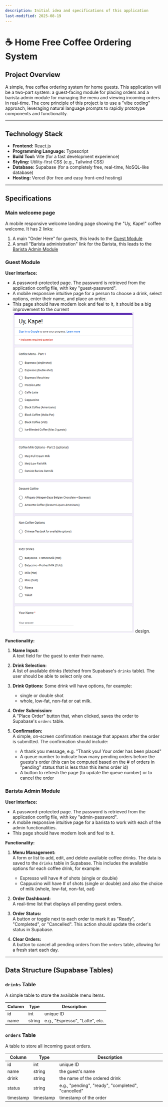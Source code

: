 ```yaml
---
description: Initial idea and specifications of this application
last-modified: 2025-08-19
---
```


# ☕ Home Free Coffee Ordering System

## Project Overview

A simple, free coffee ordering system for home guests. This application will be a two-part system: a guest-facing module for placing orders and a barista admin module for managing the menu and viewing incoming orders in real-time. The core principle of this project is to use a "vibe coding" approach, leveraging natural language prompts to rapidly prototype components and functionality.

---

## Technology Stack

- **Frontend:** React.js
- **Programming Language:** Typescript
- **Build Tool:** Vite (for a fast development experience)
- **Styling:** Utility-first CSS (e.g., Tailwind CSS)
- **Database:** Supabase (for a completely free, real-time, NoSQL-like database)
- **Hosting:** Vercel (for free and easy front-end hosting)

---

## Specifications

### Main welcome page

A mobile responsive welcome landing page showing the "Uy, Kape!" coffee welcome.
It has 2 links:
1. A main "Order Here" for guests, this leads to the [Guest Module](#guest-module) 
2. A small "Barista administration" link for the Barista, this leads to the [Barista Admin Module](#barista-admin-module) 

### Guest Module

**User Interface:**  
- A password-protected page. The password is retrieved from the application config file, with key "guest-password".
- A mobile responsive intuitive page for a person to choose a drink, select options, enter their name, and place an order.
- This page should have modern look and feel to it, it should be a big improvement to the current ![Google Forms](../screens/google-forms.png) design.

**Functionality:**
1. **Name Input:**  
   A text field for the guest to enter their name.

2. **Drink Selection:**  
   A list of available drinks (fetched from Supabase's `drinks` table). The user should be able to select only one.

3. **Drink Options:**
   Some drink will have options, for example:
   - single or double shot
   - whole, low-fat, non-fat or oat milk.

5. **Order Submission:**  
   A "Place Order" button that, when clicked, saves the order to Supabase's `orders` table.

4. **Confirmation:**  
   A simple, on-screen confirmation message that appears after the order is submitted.
   The confirmation should include:
   - A thank you message, e.g. "Thank you! Your order has been placed"
   - A queue number to indicate how many pending orders before the guests's order (this can be computed based on the # of orders in "pending" status that is less than this items order id)
   - A button to refresh the page (to update the queue number) or to cancel the order

### Barista Admin Module

**User Interface:**  
- A password-protected page. The password is retrieved from the application config file, with key "admin-password".
- A mobile responsive intuitive page for a barista to work with each of the admin functionalities.
- This page should have modern look and feel to it.

**Functionality:**
1. **Menu Management:**  
   A form or list to add, edit, and delete available coffee drinks. The data is saved to the `drinks` table in Supabase.
   This includes the available options for each coffee drink, for example:
   - Espresso will have # of shots (single or double)
   - Cappucino will have # of shots (single or double) and also the choice of milk (whole, low-fat, non-fat, oat)
    
2. **Order Dashboard:**  
   A real-time list that displays all pending guest orders.

3. **Order Status:**  
   A button or toggle next to each order to mark it as "Ready", "Completed", or "Cancelled". This action should update the order's status in Supabase.

4. **Clear Orders:**  
   A button to cancel all pending orders from the `orders` table, allowing for a fresh start each day.

---

## Data Structure (Supabase Tables)

### `drinks` Table

A simple table to store the available menu items.

| Column | Type   | Description                      |
|--------|--------|----------------------------------|
| id     | int    | unique ID                        |
| name   | string | e.g., "Espresso", "Latte", etc.  |

### `orders` Table

A table to store all incoming guest orders.

| Column    | Type      | Description                                        |
|-----------|-----------|----------------------------------------------------|
| id        | int       | unique ID                                          |
| name      | string    | the guest's name                                   |
| drink     | string    | the name of the ordered drink                      |
| status    | string    | e.g., "pending", "ready", "completed", "cancelled" |
| timestamp | timestamp | timestamp of the order                             |
